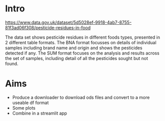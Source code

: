 # Intro

https://www.data.gov.uk/dataset/5d5028ef-9918-4ab7-8755-81f3ad06f308/pesticide-residues-in-food

  The data set shows pesticide residues in different foods types, presented in 2 different table formats. The BNA format focusses on details of individual samples including brand name and origin and shows the pesticides detected if any. The SUM format focuses on the analysis and results across the set of samples, including detail of all the pesticides sought but not found.
  
# Aims

- Produce a downloader to download ods files and convert to a more useable df format
- Some plots 
- Combine in a streamlit app
